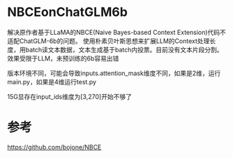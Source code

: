 # NBCEonChatGLM6b
解决原作者基于LLaMA的NBCE(Naive Bayes-based Context Extension)代码不适配ChatGLM-6b的问题。
使用朴素贝叶斯思想来扩展LLM的Context处理长度，用batch读文本数据，文本生成基于batch内投票。目前没有文本片段分割。
效果受限于LLM，未预训练的6b容易出错

版本环境不同，可能会导致inputs.attention_mask维度不同，如果是2维，运行main.py，如果是4维运行test.py  

15G显存在input_ids维度为[3,270]开始不够了
# 参考
https://github.com/bojone/NBCE

